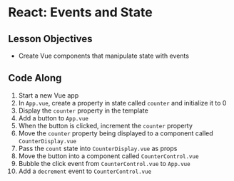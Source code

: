 # React: Events and State

## Lesson Objectives

* Create Vue components that manipulate state with events

## Code Along

1. Start a new Vue app
2. In `App.vue`, create a property in state called `counter` and initialize it to 0
3. Display the `counter` property in the template
4. Add a button to `App.vue`
5. When the button is clicked, increment the `counter` property
6. Move the `counter` property being displayed to a component called `CounterDisplay.vue`
7. Pass the `count` state into `CounterDisplay.vue` as props
8. Move the button into a component called `CounterControl.vue`
9. Bubble the click event from `CounterControl.vue` to `App.vue`
10. Add a `decrement` event to `CounterControl.vue`

